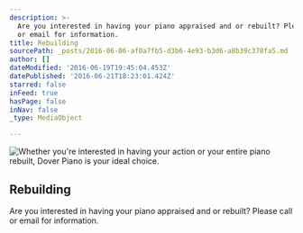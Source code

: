 ```yaml
---
description: >-
  Are you interested in having your piano appraised and or rebuilt? Please call
  or email for information. 
title: Rebuilding
sourcePath: _posts/2016-06-06-af0a7fb5-d3b6-4e93-b3d6-a8b39c378fa5.md
author: []
dateModified: '2016-06-19T19:45:04.453Z'
datePublished: '2016-06-21T18:23:01.424Z'
starred: false
inFeed: true
hasPage: false
inNav: false
_type: MediaObject

---
```

![Whether you're interested in having your action or your entire piano rebuilt, Dover Piano is your ideal choice.  ](https://the-grid-user-content.s3-us-west-2.amazonaws.com/27c400fd-717d-4abd-9df7-df7ef68d3182.jpg)

## Rebuilding

Are you interested in having your piano appraised and or rebuilt? Please call or email for information.